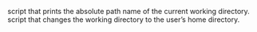 script that prints the absolute path name of the current working directory.
script that changes the working directory to the user’s home directory.
